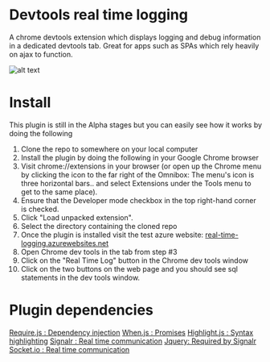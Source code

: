Devtools real time logging
==========================

A chrome devtools extension which displays logging and debug information in a dedicated devtools tab. 
Great for apps such as SPAs which rely heavily on ajax to function.

![alt text](http://garvincasimir.files.wordpress.com/2014/01/real-time-plugin-e1390861476494.png "Plugin overview")

Install
==========================
This plugin is still in the Alpha stages but you can easily see how it works by doing the following

1. Clone the repo to somewhere on your local computer
2. Install the plugin by doing the following in your Google Chrome browser
  1. Visit chrome://extensions in your browser (or open up the Chrome menu by clicking the icon to the far right of the Omnibox: The menu's icon is three horizontal bars.. and select Extensions under the Tools menu to get to the same place).
  2. Ensure that the Developer mode checkbox in the top right-hand corner is checked.
  3. Click "Load unpacked extension".
  4. Select the directory containing the cloned repo
3. Once the plugin is installed visit the test azure website: [real-time-logging.azurewebsites.net](http://real-time-logging.azurewebsites.net/)
4. Open Chrome dev tools in the tab from step #3
5. Click on the "Real Time Log" button in the Chrome dev tools window
6. Click on the two buttons on the web page and you should see sql statements in the dev tools window.

Plugin dependencies
==========================
[Require.js : Dependency injection](https://github.com/jrburke/requirejs)
[When.js : Promises](https://github.com/cujojs/when)
[Highlight.js : Syntax highlighting](http://highlightjs.org/)
[Signalr : Real time communication](http://www.asp.net/signalr)
[Jquery: Required by Signalr](http://jquery.com/)
[Socket.io : Real time communication](http://socket.io/)




